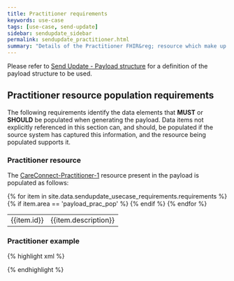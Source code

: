 ```yaml
---
title: Practitioner requirements
keywords: use-case
tags: [use-case, send-update]
sidebar: sendupdate_sidebar
permalink: sendupdate_practitioner.html
summary: "Details of the Practitioner FHIR&reg; resource which make up the Send Update payload."
---
```


Please refer to [Send Update - Payload structure](sendupdate_payload.html) for a definition of the payload structure to be used.

## Practitioner resource population requirements ##

The following requirements identify the data elements that **MUST** or **SHOULD** be populated when generating the payload. Data items not explicitly referenced in this section can, and should, be populated if the source system has captured this information, and the resource being populated supports it.


### Practitioner resource ###

The [CareConnect-Practitioner-1](https://fhir.hl7.org.uk/STU3/StructureDefinition/CareConnect-Practitioner-1) resource present in the payload is populated as follows:

<table class="requirement-box">
  {% for item in site.data.sendupdate_usecase_requirements.requirements %}
  {% if item.area == 'payload_prac_pop' %}
  <tr>
    <td id="{{item.id}}">{{item.id}}</td>
    <td>{{item.description}}</td>
  </tr>
  {% endif %}
  {% endfor %}
</table>

### Practitioner example ###

{% highlight xml %}

<Practitioner>
	<id value="d0269177-3edc-468b-9f70-971189158bcb" />
	<meta>
		<profile value="https://fhir.hl7.org.uk/STU3/StructureDefinition/CareConnect-Practitioner-1" />
	</meta>
	<identifier>
		<system value="https://fhir.nhs.uk/Id/sds-user-id" />
		<value value="033345750518" />
	</identifier>
	<name>
		<family value="generated" />
		<given value="system" />
		<prefix value="exampleOCsystem" />
		<use value="official" />
	</name>
	<telecom>
		<system value="phone" />
		<value value="01136323200" />
		<use value="work" />
	</telecom>
</Practitioner>
			
{% endhighlight %}